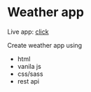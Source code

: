 # Weather app


Live app: [click](https://maciejgru1.github.io/weather-app/)

Create weather app using
- html
- vanila js
- css/sass
- rest api
